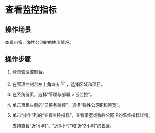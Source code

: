 # 查看监控指标<a name="monitor_0003"></a>

## 操作场景<a name="zh-cn_topic_0118498919_section12997122513110"></a>

查看带宽、弹性公网IP的使用情况。

## 操作步骤<a name="zh-cn_topic_0118498919_section4462183911113"></a>

1.  登录管理控制台。
2.  在管理控制台左上角单击![](figures/icon-region.png)，选择区域和项目。
3.  在系统首页，选择“管理与部署 \> 云监控”。
4.  单击页面左侧的“云服务监控”，选择“弹性公网IP和带宽”。
5.  单击“操作”列的“查看监控指标”，查看带宽或弹性公网IP的监控指标详情。

    支持查看“近1小时”、“近3小时”和“近12小时”的数据。


